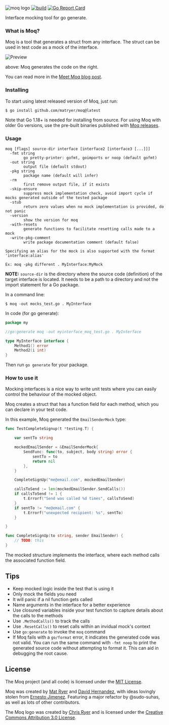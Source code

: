 ![moq logo](moq-logo-small.png) [![build](https://github.com/matryer/moq/workflows/build/badge.svg)](https://github.com/matryer/moq/actions?query=branch%3Amaster) [![Go Report Card](https://goreportcard.com/badge/github.com/matryer/moq)](https://goreportcard.com/report/github.com/matryer/moq)

Interface mocking tool for go generate.

### What is Moq?

Moq is a tool that generates a struct from any interface. The struct can be used in test code as a mock of the interface.

![Preview](preview.png)

above: Moq generates the code on the right.

You can read more in the [Meet Moq blog post](http://bit.ly/meetmoq).

### Installing

To start using latest released version of Moq, just run:

```
$ go install github.com/matryer/moq@latest
```

Note that Go 1.18+ is needed for installing from source. For using Moq with
older Go versions, use the pre-built binaries published with
[Moq releases](https://github.com/matryer/moq/releases).

### Usage

```
moq [flags] source-dir interface [interface2 [interface3 [...]]]
  -fmt string
    	go pretty-printer: gofmt, goimports or noop (default gofmt)
  -out string
    	output file (default stdout)
  -pkg string
    	package name (default will infer)
  -rm
    	first remove output file, if it exists
  -skip-ensure
    	suppress mock implementation check, avoid import cycle if mocks generated outside of the tested package
  -stub
    	return zero values when no mock implementation is provided, do not panic
  -version
    	show the version for moq
  -with-resets
    	generate functions to facilitate resetting calls made to a mock
  -write-pkg-comment
    	write package documentation comment (default false)

Specifying an alias for the mock is also supported with the format 'interface:alias'

Ex: moq -pkg different . MyInterface:MyMock
```

**NOTE:** `source-dir` is the directory where the source code (definition) of the target interface is located.
It needs to be a path to a directory and not the import statement for a Go package.

In a command line:

```
$ moq -out mocks_test.go . MyInterface
```

In code (for go generate):

```go
package my

//go:generate moq -out myinterface_moq_test.go . MyInterface

type MyInterface interface {
	Method1() error
	Method2(i int)
}
```

Then run `go generate` for your package.

### How to use it

Mocking interfaces is a nice way to write unit tests where you can easily control the behaviour of the mocked object.

Moq creates a struct that has a function field for each method, which you can declare in your test code.

In this example, Moq generated the `EmailSenderMock` type:

```go
func TestCompleteSignup(t *testing.T) {

	var sentTo string

	mockedEmailSender = &EmailSenderMock{
		SendFunc: func(to, subject, body string) error {
			sentTo = to
			return nil
		},
	}

	CompleteSignUp("me@email.com", mockedEmailSender)

	callsToSend := len(mockedEmailSender.SendCalls())
	if callsToSend != 1 {
		t.Errorf("Send was called %d times", callsToSend)
	}
	if sentTo != "me@email.com" {
		t.Errorf("unexpected recipient: %s", sentTo)
	}

}

func CompleteSignUp(to string, sender EmailSender) {
	// TODO: this
}
```

The mocked structure implements the interface, where each method calls the associated function field.

## Tips

* Keep mocked logic inside the test that is using it
* Only mock the fields you need
* It will panic if a nil function gets called
* Name arguments in the interface for a better experience
* Use closured variables inside your test function to capture details about the calls to the methods
* Use `.MethodCalls()` to track the calls
* Use `.ResetCalls()` to reset calls within an invidual mock's context
* Use `go:generate` to invoke the `moq` command
* If Moq fails with a `go/format` error, it indicates the generated code was not valid.
  You can run the same command with `-fmt noop` to print the generated source code without attempting to format it.
  This can aid in debugging the root cause.

## License

The Moq project (and all code) is licensed under the [MIT License](LICENSE).

Moq was created by [Mat Ryer](https://twitter.com/matryer) and [David Hernandez](https://github.com/dahernan), with ideas lovingly stolen from [Ernesto Jimenez](https://github.com/ernesto-jimenez). Featuring a major refactor by @sudo-suhas, as well as lots of other contributors.

The Moq logo was created by [Chris Ryer](http://chrisryer.co.uk) and is licensed under the [Creative Commons Attribution 3.0 License](https://creativecommons.org/licenses/by/3.0/).
